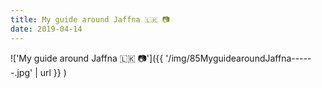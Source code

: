 ```yaml
---
title: My guide around Jaffna 🇱🇰 📷
date: 2019-04-14
---
```


!['My guide around Jaffna 🇱🇰 📷']({{ '/img/85MyguidearoundJaffna------.jpg' | url }} )
<br>
